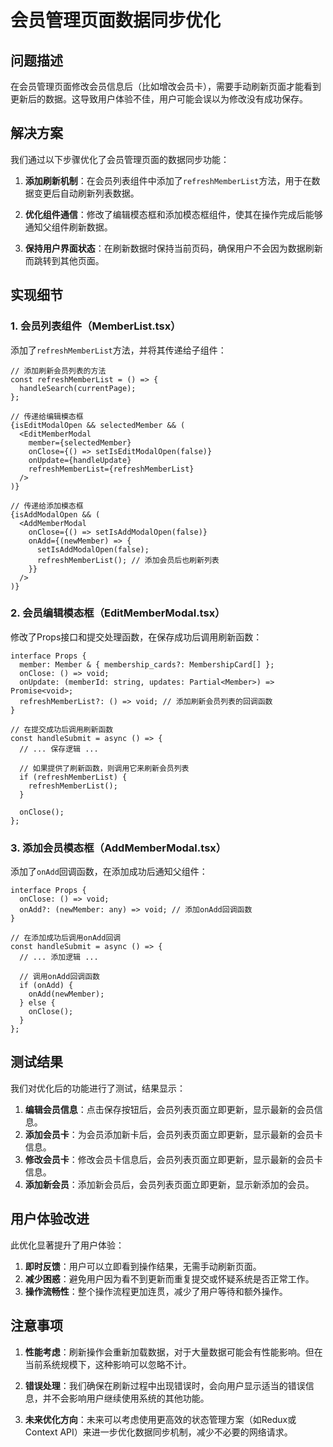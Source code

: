# 会员管理页面数据同步优化

## 问题描述

在会员管理页面修改会员信息后（比如增改会员卡），需要手动刷新页面才能看到更新后的数据。这导致用户体验不佳，用户可能会误以为修改没有成功保存。

## 解决方案

我们通过以下步骤优化了会员管理页面的数据同步功能：

1. **添加刷新机制**：在会员列表组件中添加了`refreshMemberList`方法，用于在数据变更后自动刷新列表数据。

2. **优化组件通信**：修改了编辑模态框和添加模态框组件，使其在操作完成后能够通知父组件刷新数据。

3. **保持用户界面状态**：在刷新数据时保持当前页码，确保用户不会因为数据刷新而跳转到其他页面。

## 实现细节

### 1. 会员列表组件（MemberList.tsx）

添加了`refreshMemberList`方法，并将其传递给子组件：

```tsx
// 添加刷新会员列表的方法
const refreshMemberList = () => {
  handleSearch(currentPage);
};

// 传递给编辑模态框
{isEditModalOpen && selectedMember && (
  <EditMemberModal
    member={selectedMember}
    onClose={() => setIsEditModalOpen(false)}
    onUpdate={handleUpdate}
    refreshMemberList={refreshMemberList}
  />
)}

// 传递给添加模态框
{isAddModalOpen && (
  <AddMemberModal
    onClose={() => setIsAddModalOpen(false)}
    onAdd={(newMember) => {
      setIsAddModalOpen(false);
      refreshMemberList(); // 添加会员后也刷新列表
    }}
  />
)}
```

### 2. 会员编辑模态框（EditMemberModal.tsx）

修改了Props接口和提交处理函数，在保存成功后调用刷新函数：

```tsx
interface Props {
  member: Member & { membership_cards?: MembershipCard[] };
  onClose: () => void;
  onUpdate: (memberId: string, updates: Partial<Member>) => Promise<void>;
  refreshMemberList?: () => void; // 添加刷新会员列表的回调函数
}

// 在提交成功后调用刷新函数
const handleSubmit = async () => {
  // ... 保存逻辑 ...

  // 如果提供了刷新函数，则调用它来刷新会员列表
  if (refreshMemberList) {
    refreshMemberList();
  }

  onClose();
};
```

### 3. 添加会员模态框（AddMemberModal.tsx）

添加了`onAdd`回调函数，在添加成功后通知父组件：

```tsx
interface Props {
  onClose: () => void;
  onAdd?: (newMember: any) => void; // 添加onAdd回调函数
}

// 在添加成功后调用onAdd回调
const handleSubmit = async () => {
  // ... 添加逻辑 ...

  // 调用onAdd回调函数
  if (onAdd) {
    onAdd(newMember);
  } else {
    onClose();
  }
};
```

## 测试结果

我们对优化后的功能进行了测试，结果显示：

1. **编辑会员信息**：点击保存按钮后，会员列表页面立即更新，显示最新的会员信息。
2. **添加会员卡**：为会员添加新卡后，会员列表页面立即更新，显示最新的会员卡信息。
3. **修改会员卡**：修改会员卡信息后，会员列表页面立即更新，显示最新的会员卡信息。
4. **添加新会员**：添加新会员后，会员列表页面立即更新，显示新添加的会员。

## 用户体验改进

此优化显著提升了用户体验：

1. **即时反馈**：用户可以立即看到操作结果，无需手动刷新页面。
2. **减少困惑**：避免用户因为看不到更新而重复提交或怀疑系统是否正常工作。
3. **操作流畅性**：整个操作流程更加连贯，减少了用户等待和额外操作。

## 注意事项

1. **性能考虑**：刷新操作会重新加载数据，对于大量数据可能会有性能影响。但在当前系统规模下，这种影响可以忽略不计。

2. **错误处理**：我们确保在刷新过程中出现错误时，会向用户显示适当的错误信息，并不会影响用户继续使用系统的其他功能。

3. **未来优化方向**：未来可以考虑使用更高效的状态管理方案（如Redux或Context API）来进一步优化数据同步机制，减少不必要的网络请求。 